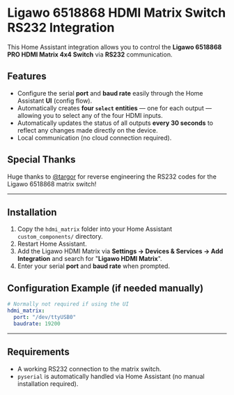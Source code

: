 # Ligawo 6518868 HDMI Matrix Switch RS232 Integration

This Home Assistant integration allows you to control the **Ligawo 6518868 PRO HDMI Matrix 4x4 Switch** via **RS232** communication.

## Features

- Configure the serial **port** and **baud rate** easily through the Home Assistant **UI** (config flow).
- Automatically creates **four `select` entities** — one for each output — allowing you to select any of the four HDMI inputs.
- Automatically updates the status of all outputs **every 30 seconds** to reflect any changes made directly on the device.
- Local communication (no cloud connection required).

## Special Thanks

Huge thanks to [@targor](https://github.com/targor/lgwo_6518868_reverseEngineered) for reverse engineering the RS232 codes for the Ligawo 6518868 matrix switch!

---

## Installation

1. Copy the `hdmi_matrix` folder into your Home Assistant `custom_components/` directory.
2. Restart Home Assistant.
3. Add the Ligawo HDMI Matrix via **Settings → Devices & Services → Add Integration** and search for "**Ligawo HDMI Matrix**".
4. Enter your serial **port** and **baud rate** when prompted.

## Configuration Example (if needed manually)

```yaml
# Normally not required if using the UI
hdmi_matrix:
  port: "/dev/ttyUSB0"
  baudrate: 19200
```

---

## Requirements

- A working RS232 connection to the matrix switch.
- `pyserial` is automatically handled via Home Assistant (no manual installation required).
